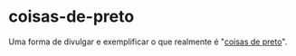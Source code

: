 # coisas-de-preto
Uma forma de divulgar e exemplificar o que realmente é "[coisas de preto](https://wesciley.github.io/coisas-de-preto/)".

